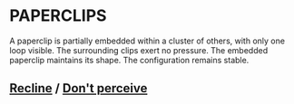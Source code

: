 # PAPERCLIPS

A paperclip is partially embedded within a cluster of others, with only one loop visible. The surrounding clips exert no pressure. The embedded paperclip maintains its shape. The configuration remains stable.

## [Recline](page-2a8c39742325efc7) / [Don't perceive](page-f3344cc69cfcb05d)
